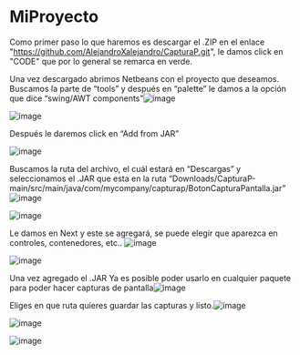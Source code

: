 # MiProyecto
Como primer paso lo que haremos es descargar el .ZIP en el enlace "https://github.com/AlejandroXalejandro/CapturaP.git", le damos click en "CODE" que por lo general se
remarca en verde.

Una vez descargado abrimos Netbeans con el proyecto que deseamos.
Buscamos la parte de “tools” y después en “palette” le damos a la opción que dice “swing/AWT components”![image](https://github.com/user-attachments/assets/0b9affa9-1a47-4934-87a7-e73de082807a)


![image](https://github.com/user-attachments/assets/c003b0fa-aa3c-4d3e-8be6-3c12d17bd51e)

Después le daremos click en “Add from JAR”

 ![image](https://github.com/user-attachments/assets/4b30f7e5-b5a3-4327-adf1-28231c0cce62)

Buscamos la ruta del archivo, el cuál estará en “Descargas” y seleccionamos el .JAR que esta en la ruta “Downloads/CapturaP-main/src/main/java/com/mycompany/capturap/BotonCapturaPantalla.jar”![image](https://github.com/user-attachments/assets/14a425bd-680d-48a1-9934-205433d7b28f)

![image](https://github.com/user-attachments/assets/cb5d7130-01a9-46d1-b9e0-4a4b9f1464ad)

Le damos en Next y este se agregará, se puede elegir que aparezca en controles, contenedores, etc..
![image](https://github.com/user-attachments/assets/6922bc12-4da7-46bc-9a09-f0881d5c25f1)

![image](https://github.com/user-attachments/assets/bd786dbc-8206-4b64-9f87-010ad0d07de2)

Una vez agregado el .JAR Ya es posible poder usarlo en cualquier paquete para poder hacer capturas de pantalla![image](https://github.com/user-attachments/assets/2ae20fe7-7647-4e14-be56-e228af19c431)

Eliges en que ruta quieres guardar las capturas y listo.![image](https://github.com/user-attachments/assets/518fe0a0-0f8c-40d0-b736-913ef2835ccb)


![image](https://github.com/user-attachments/assets/6fb48acb-dc22-41fb-8c06-6be4860a3a43)


![image](https://github.com/user-attachments/assets/015bef83-1581-453e-85b3-93301121f7cd)
